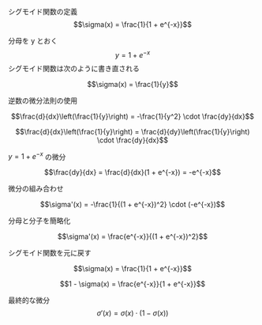 シグモイド関数の定義
$$\sigma(x) = \frac{1}{1 + e^{-x}}$$

分母を y とおく
$$y = 1 + e^{-x}$$
シグモイド関数は次のように書き直される

$$\sigma(x) = \frac{1}{y}$$

逆数の微分法則の使用

$$\frac{d}{dx}\left(\frac{1}{y}\right) = -\frac{1}{y^2} \cdot \frac{dy}{dx}$$

$$\frac{d}{dx}\left(\frac{1}{y}\right) = \frac{d}{dy}\left(\frac{1}{y}\right) \cdot \frac{dy}{dx}$$

$y = 1 + e^{-x}$ の微分

$$\frac{dy}{dx} = \frac{d}{dx}(1 + e^{-x}) = -e^{-x}$$

微分の組み合わせ

$$\sigma'(x) = -\frac{1}{(1 + e^{-x})^2} \cdot (-e^{-x})$$

分母と分子を簡略化

$$\sigma'(x) = \frac{e^{-x}}{(1 + e^{-x})^2}$$

シグモイド関数を元に戻す

$$\sigma(x) = \frac{1}{1 + e^{-x}}$$

$$1 - \sigma(x) = \frac{e^{-x}}{1 + e^{-x}}$$

最終的な微分
$$\sigma'(x) = \sigma(x) \cdot (1 - \sigma(x))$$
